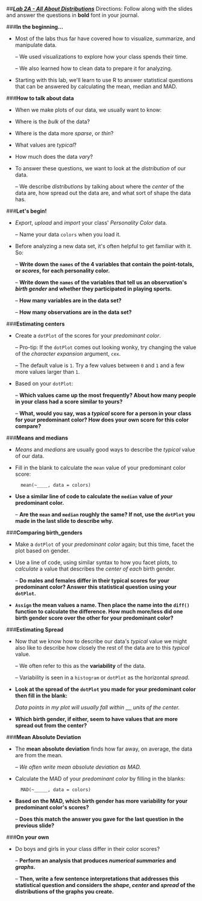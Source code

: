 ##***<u>Lab 2A - All About Distributions</u>***
Directions: Follow along with the slides and answer the questions in **bold** font in your journal.

###**In the beginning...**
* Most of the labs thus far have covered how to visualize, summarize, and manipulate data.

    – We used visualizations to explore how your class spends their time.

    – We also learned how to clean data to prepare it for analyzing.

* Starting with this lab, we'll learn to use R to answer statistical questions that can be
answered by calculating the mean, median and MAD.

###**How to talk about data**
* When we make plots of our data, we usually want to know:

* Where is the *bulk* of the data?

* Where is the data more *sparse*, or *thin*?

* What values are *typical*?

* How much does the data *vary*?

* To answer these questions, we want to look at the *distribution* of our data.

    – We describe *distributions* by talking about where the *center* of the data are, how
    spread out the data are, and what sort of shape the data has.

###**Let's begin!**
* *Export*, *upload* and *import* your class' *Personality Color* data.

    – Name your data ```colors``` when you load it.

* Before analyzing a new data set, it's often helpful to get familiar with it. So:

    – **Write down the ```names``` of the 4 variables that contain the point-totals, or
    *scores*, for each personality color.**

    – **Write down the ```names``` of the variables that tell us an observation's *birth
    gender* and whether they participated in playing sports.**

    – **How many variables are in the data set?**

    – **How many observations are in the data set?**

###**Estimating centers**
* Create a ```dotPlot``` of the scores for your *predominant color*.

    – Pro-tip: If the ```dotPlot``` comes out looking wonky, try changing the value of the
    *character expansion* argument, ```cex```.

    – The default value is ```1```. Try a few values between ```0``` and ```1``` and a few more values
    larger than ```1```.

* Based on your ```dotPlot```:

    – **Which values came up the most frequently? About how many people in your
    class had a score similar to yours?**

    – **What, would you say, was a *typical* score for a person in your class for your
    predominant color? How does your own score for this color compare?**

###**Means and medians**

* *Means* and *medians* are usually good ways to describe the *typical* value of our data.

* Fill in the blank to calculate the ```mean``` value of your predominant color score:

        mean(~____, data = colors)

* **Use a similar line of code to calculate the ```median``` value of *your* predominant color.**

    – **Are the ```mean``` and ```median``` roughly the same? If not, use the ```dotPlot``` you made
    in the last slide to describe why.**

###**Comparing birth_genders**
* Make a ```dotPlot``` of your *predominant color* again; but this time, facet the plot based on
gender.

* Use a line of code, using similar syntax to how you facet plots, to *calculate* a value that
describes the *center of each* birth gender.

    – **Do males and females differ in their typical scores for your predominant
    color? Answer this statistical question using your ```dotPlot```.**

* **```Assign``` the mean values a name. Then place the name into the ```diff()``` function to
calculate the difference. How much more/less did one birth gender score over the
other for your predominant color?**

###**Estimating Spread**

* Now that we know how to describe our data's *typical* value we might also like to describe
how closely the rest of the data are to this *typical* value.

    – We often refer to this as the **variability** of the data.

    – Variability is seen in a ```histogram``` or ```dotPlot``` as the horizontal *spread*.

* **Look at the spread of the ```dotPlot``` you made for your predominant color then fill in the
blank:**

    *Data points in my plot will usually fall within <u>&nbsp;&nbsp;&nbsp;&nbsp;</u> units of the center.*

* **Which birth gender, if either, seem to have values that are more spread out from the
center?**

###**Mean Absolute Deviation**
* The **mean absolute deviation** finds how far away, on average, the data are from the mean.

    – *We often write mean absolute deviation as MAD.*

* Calculate the MAD of your *predominant color* by filling in the blanks:

        MAD(~_____, data = colors)

* **Based on the MAD, which birth gender has more variability for your predominant
color's scores?**

    – **Does this match the answer you gave for the last question in the previous
    slide?**

###**On your own**

* Do boys and girls in your class differ in their color scores?

    – **Perform an analysis that produces *numerical summaries* and *graphs*.**

    – **Then, write a few sentence interpretations that addresses this statistical
    question and considers the *shape*, *center* and *spread* of the distributions of
    the graphs you create.**